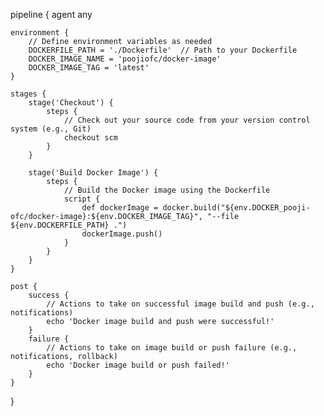 pipeline {
    agent any

    environment {
        // Define environment variables as needed
        DOCKERFILE_PATH = './Dockerfile'  // Path to your Dockerfile
        DOCKER_IMAGE_NAME = 'poojiofc/docker-image'
        DOCKER_IMAGE_TAG = 'latest'
    }

    stages {
        stage('Checkout') {
            steps {
                // Check out your source code from your version control system (e.g., Git)
                checkout scm
            }
        }

        stage('Build Docker Image') {
            steps {
                // Build the Docker image using the Dockerfile
                script {
                    def dockerImage = docker.build("${env.DOCKER_pooji-ofc/docker-image}:${env.DOCKER_IMAGE_TAG}", "--file ${env.DOCKERFILE_PATH} .")
                    dockerImage.push()
                }
            }
        }
    }

    post {
        success {
            // Actions to take on successful image build and push (e.g., notifications)
            echo 'Docker image build and push were successful!'
        }
        failure {
            // Actions to take on image build or push failure (e.g., notifications, rollback)
            echo 'Docker image build or push failed!'
        }
    }
}
